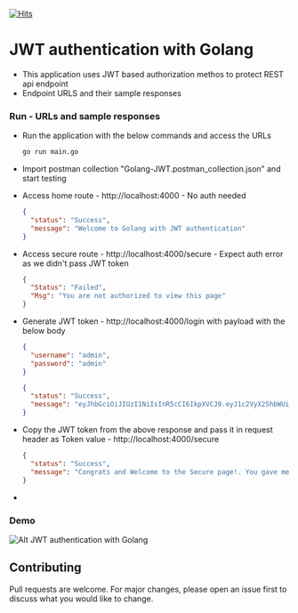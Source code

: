 [![Hits](https://hits.seeyoufarm.com/api/count/incr/badge.svg?url=https%3A%2F%2Fgithub.com%2Fakilans%2Fgolang-mini-projects%2Ftree%2Fmain%2F11-jwt-golang&count_bg=%2379C83D&title_bg=%23555555&icon=&icon_color=%23E7E7E7&title=hits&edge_flat=false)](https://hits.seeyoufarm.com)

# JWT authentication with Golang

- This application uses JWT based authorization methos to protect REST api endpoint
- Endpoint URLS and their sample responses

### Run - URLs and sample responses

- Run the application with the below commands and access the URLs

  ```bash
  go run main.go
  ```

- Import postman collection "Golang-JWT.postman_collection.json" and start testing

- Access home route - http://localhost:4000 - No auth needed
  ```json
  {
    "status": "Success",
    "message": "Welcome to Golang with JWT authentication"
  }
  ```
- Access secure route - http://localhost:4000/secure - Expect auth error as we didn't pass JWT token

  ```json
  {
    "Status": "Failed",
    "Msg": "You are not authorized to view this page"
  }
  ```

- Generate JWT token - http://localhost:4000/login with payload with the below body

  ```json
  {
    "username": "admin",
    "password": "admin"
  }
  ```

  ```json
  {
    "status": "Success",
    "message": "eyJhbGciOiJIUzI1NiIsInR5cCI6IkpXVCJ9.eyJ1c2VyX25hbWUiOiJBa2lsYW4iLCJMb2dnZWRJblRpbWUiOiIxMC0xMi0yMDIyIDIwOjU3OjMyIiwiaXNzIjoiQWtpbGFuIiwiZXhwIjoxNjcwNjg2MTEyfQ.E--k9nMc-uOHb6VWJCrTyzSgGQ6JGAT_m3J1z_z-Ohs"
  }
  ```

- Copy the JWT token from the above response and pass it in request header as Token value - http://localhost:4000/secure

  ```json
  {
    "status": "Success",
    "message": "Congrats and Welcome to the Secure page!. You gave me the correct JWT token!"
  }
  ```

-

### Demo

![Alt JWT authentication with Golang](https://raw.githubusercontent.com/akilans/golang-mini-projects/main/demos/jwt-with-golang.gif)

## Contributing

Pull requests are welcome. For major changes, please open an issue first to discuss what you would like to change.
